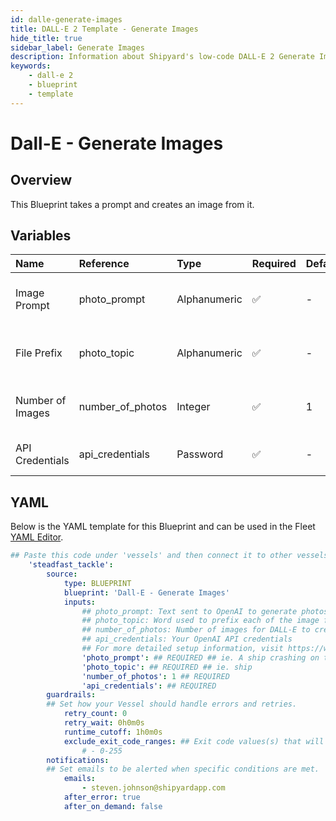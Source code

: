 ```yaml
---
id: dalle-generate-images
title: DALL-E 2 Template - Generate Images
hide_title: true
sidebar_label: Generate Images
description: Information about Shipyard's low-code DALL-E 2 Generate Images blueprint. This Blueprint takes a prompt and creates an image from it. 
keywords:
    - dall-e 2
    - blueprint
    - template
---
```


# Dall-E - Generate Images

## Overview
This Blueprint takes a prompt and creates an image from it.

## Variables

| Name | Reference | Type | Required | Default | Options | Description |
|:-----|:----------|:-----|:---------|:--------|:--------|:------------|
| Image Prompt | photo_prompt  | Alphanumeric |:white_check_mark: | - | - | Text sent to OpenAI to generate photos |
| File Prefix | photo_topic  | Alphanumeric |:white_check_mark: | - | - | Word used to prefix each of the image files |
| Number of Images | number_of_photos  | Integer |:white_check_mark: | 1 | - | Number of images for DALL-E to create |
| API Credentials | api_credentials  | Password |:white_check_mark: | - | - | Your OpenAI API credentials |

## YAML
Below is the YAML template for this Blueprint and can be used in the Fleet [YAML Editor](../../reference/fleets/yaml-editor.md).
```yaml
## Paste this code under 'vessels' and then connect it to other vessels under 'connections'
    'steadfast_tackle':
        source:
            type: BLUEPRINT
            blueprint: 'Dall-E - Generate Images'
            inputs: 
                ## photo_prompt: Text sent to OpenAI to generate photos
                ## photo_topic: Word used to prefix each of the image files
                ## number_of_photos: Number of images for DALL-E to create
                ## api_credentials: Your OpenAI API credentials
                ## For more detailed setup information, visit https://www.shipyardapp.com/docs/blueprint-library/
                'photo_prompt': ## REQUIRED ## ie. A ship crashing on the ocean in an abstract style.
                'photo_topic': ## REQUIRED ## ie. ship
                'number_of_photos': 1 ## REQUIRED
                'api_credentials': ## REQUIRED
        guardrails:
        ## Set how your Vessel should handle errors and retries.
            retry_count: 0
            retry_wait: 0h0m0s
            runtime_cutoff: 1h0m0s
            exclude_exit_code_ranges: ## Exit code values(s) that will not be retried if encountered during a Voyage.
                # - 0-255
        notifications: 
        ## Set emails to be alerted when specific conditions are met.
            emails:
                - steven.johnson@shipyardapp.com
            after_error: true
            after_on_demand: false
```
